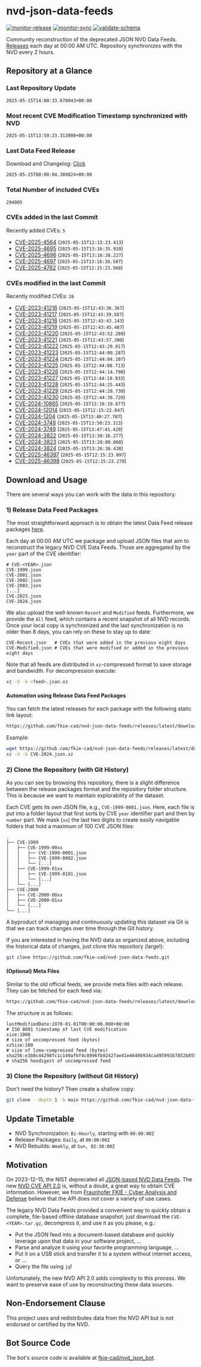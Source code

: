 # nvd-json-data-feeds

[![monitor-release](https://github.com/fkie-cad/nvd-json-data-feeds/actions/workflows/monitor_release.yml/badge.svg)](https://github.com/fkie-cad/nvd-json-data-feeds/actions/workflows/monitor_release.yml)
[![monitor-sync](https://github.com/fkie-cad/nvd-json-data-feeds/actions/workflows/monitor_sync.yml/badge.svg)](https://github.com/fkie-cad/nvd-json-data-feeds/actions/workflows/monitor_sync.yml)
[![validate-schema](https://github.com/fkie-cad/nvd-json-data-feeds/actions/workflows/validate_schema.yml/badge.svg)](https://github.com/fkie-cad/nvd-json-data-feeds/actions/workflows/validate_schema.yml)

Community reconstruction of the deprecated JSON NVD Data Feeds.
[Releases](https://github.com/fkie-cad/nvd-json-data-feeds/releases/latest) each day at 00:00 AM UTC.
Repository synchronizes with the NVD every 2 hours.

## Repository at a Glance

### Last Repository Update

```plain
2025-05-15T14:00:33.670043+00:00
```

### Most recent CVE Modification Timestamp synchronized with NVD

```plain
2025-05-15T13:50:23.313000+00:00
```

### Last Data Feed Release

Download and Changelog: [Click](https://github.com/fkie-cad/nvd-json-data-feeds/releases/latest)

```plain
2025-05-15T00:00:04.309824+00:00
```

### Total Number of included CVEs

```plain
294005
```

### CVEs added in the last Commit

Recently added CVEs: `5`

- [CVE-2025-4564](CVE-2025/CVE-2025-45xx/CVE-2025-4564.json) (`2025-05-15T12:15:23.413`)
- [CVE-2025-4695](CVE-2025/CVE-2025-46xx/CVE-2025-4695.json) (`2025-05-15T13:16:35.910`)
- [CVE-2025-4696](CVE-2025/CVE-2025-46xx/CVE-2025-4696.json) (`2025-05-15T13:16:36.227`)
- [CVE-2025-4697](CVE-2025/CVE-2025-46xx/CVE-2025-4697.json) (`2025-05-15T13:16:36.507`)
- [CVE-2025-4762](CVE-2025/CVE-2025-47xx/CVE-2025-4762.json) (`2025-05-15T12:15:23.560`)


### CVEs modified in the last Commit

Recently modified CVEs: `26`

- [CVE-2023-41216](CVE-2023/CVE-2023-412xx/CVE-2023-41216.json) (`2025-05-15T12:43:36.367`)
- [CVE-2023-41217](CVE-2023/CVE-2023-412xx/CVE-2023-41217.json) (`2025-05-15T12:43:39.587`)
- [CVE-2023-41218](CVE-2023/CVE-2023-412xx/CVE-2023-41218.json) (`2025-05-15T12:43:43.143`)
- [CVE-2023-41219](CVE-2023/CVE-2023-412xx/CVE-2023-41219.json) (`2025-05-15T12:43:45.487`)
- [CVE-2023-41220](CVE-2023/CVE-2023-412xx/CVE-2023-41220.json) (`2025-05-15T12:43:52.280`)
- [CVE-2023-41221](CVE-2023/CVE-2023-412xx/CVE-2023-41221.json) (`2025-05-15T12:43:57.300`)
- [CVE-2023-41222](CVE-2023/CVE-2023-412xx/CVE-2023-41222.json) (`2025-05-15T12:43:29.917`)
- [CVE-2023-41223](CVE-2023/CVE-2023-412xx/CVE-2023-41223.json) (`2025-05-15T12:44:00.287`)
- [CVE-2023-41224](CVE-2023/CVE-2023-412xx/CVE-2023-41224.json) (`2025-05-15T12:44:04.107`)
- [CVE-2023-41225](CVE-2023/CVE-2023-412xx/CVE-2023-41225.json) (`2025-05-15T12:44:08.713`)
- [CVE-2023-41226](CVE-2023/CVE-2023-412xx/CVE-2023-41226.json) (`2025-05-15T12:44:14.790`)
- [CVE-2023-41227](CVE-2023/CVE-2023-412xx/CVE-2023-41227.json) (`2025-05-15T12:44:19.933`)
- [CVE-2023-41228](CVE-2023/CVE-2023-412xx/CVE-2023-41228.json) (`2025-05-15T12:44:25.443`)
- [CVE-2023-41229](CVE-2023/CVE-2023-412xx/CVE-2023-41229.json) (`2025-05-15T12:44:28.730`)
- [CVE-2023-41230](CVE-2023/CVE-2023-412xx/CVE-2023-41230.json) (`2025-05-15T12:44:36.720`)
- [CVE-2024-10865](CVE-2024/CVE-2024-108xx/CVE-2024-10865.json) (`2025-05-15T13:16:19.677`)
- [CVE-2024-12014](CVE-2024/CVE-2024-120xx/CVE-2024-12014.json) (`2025-05-15T12:15:22.047`)
- [CVE-2024-1204](CVE-2024/CVE-2024-12xx/CVE-2024-1204.json) (`2025-05-15T13:40:27.707`)
- [CVE-2024-3748](CVE-2024/CVE-2024-37xx/CVE-2024-3748.json) (`2025-05-15T13:50:23.313`)
- [CVE-2024-3749](CVE-2024/CVE-2024-37xx/CVE-2024-3749.json) (`2025-05-15T13:47:41.420`)
- [CVE-2024-3822](CVE-2024/CVE-2024-38xx/CVE-2024-3822.json) (`2025-05-15T13:30:16.277`)
- [CVE-2024-3823](CVE-2024/CVE-2024-38xx/CVE-2024-3823.json) (`2025-05-15T13:28:00.860`)
- [CVE-2024-3824](CVE-2024/CVE-2024-38xx/CVE-2024-3824.json) (`2025-05-15T13:26:36.430`)
- [CVE-2025-46397](CVE-2025/CVE-2025-463xx/CVE-2025-46397.json) (`2025-05-15T12:15:23.097`)
- [CVE-2025-46398](CVE-2025/CVE-2025-463xx/CVE-2025-46398.json) (`2025-05-15T12:15:23.270`)


## Download and Usage

There are several ways you can work with the data in this repository:

### 1) Release Data Feed Packages

The most straightforward approach is to obtain the latest Data Feed release packages [here](https://github.com/fkie-cad/nvd-json-data-feeds/releases/latest).

Each day at 00:00 AM UTC we package and upload JSON files that aim to reconstruct the legacy NVD CVE Data Feeds.
Those are aggregated by the `year` part of the CVE identifier:

```
# CVE-<YEAR>.json
CVE-1999.json
CVE-2001.json
CVE-2002.json
CVE-2003.json
[...]
CVE-2023.json
CVE-2024.json
```

We also upload the well-known `Recent` and `Modified` feeds.
Furthermore, we provide the `All` feed, which contains a recent snapshot of all NVD records.
Once your local copy is synchronized and the last synchronization is no older than 8 days, you can rely on these to stay up to date:

```plain
CVE-Recent.json   # CVEs that were added in the previous eight days
CVE-Modified.json # CVEs that were modified or added in the previous eight days
```

Note that all feeds are distributed in `xz`-compressed format to save storage and bandwidth.
For decompression execute:

```sh
xz -d -k <feed>.json.xz
```

#### Automation using Release Data Feed Packages

You can fetch the latest releases for each package with the following static link layout:

```sh
https://github.com/fkie-cad/nvd-json-data-feeds/releases/latest/download/CVE-<YEAR>.json.xz
```

Example:

```sh
wget https://github.com/fkie-cad/nvd-json-data-feeds/releases/latest/download/CVE-2024.json.xz
xz -d -k CVE-2024.json.xz
```

### 2) Clone the Repository (with Git History)

As you can see by browsing this repository, there is a slight difference between the release packages format and the repository folder structure.
This is because we want to maintain explorability of the dataset.

Each CVE gets its own JSON file, e.g., `CVE-1999-0001.json`.
Here, each file is put into a folder layout that first sorts by CVE `year` identifier part and then by `number` part.
We mask (`xx`) the last two digits to create easily navigable folders that hold a maximum of 100 CVE JSON files:

```plain
.
├── CVE-1999
│   ├── CVE-1999-00xx
│   │   ├── CVE-1999-0001.json
│   │   ├── CVE-1999-0002.json
│   │   └── [...]
│   ├── CVE-1999-01xx
│   │   ├── CVE-1999-0101.json
│   │   └── [...]
│   └── [...]
├── CVE-2000
│   ├── CVE-2000-00xx
│   ├── CVE-2000-01xx
│   └── [...]
└── [...]
```

A byproduct of managing and continuously updating this dataset via Git is that we can track changes over time through the Git history.

If you are interested in having the NVD data as organized above, including the historical data of changes, just clone this repository (large!):

```sh
git clone https://github.com/fkie-cad/nvd-json-data-feeds.git
```

#### (Optional) Meta Files

Similar to the old official feeds, we provide meta files with each release. They can be fetched for each feed via:

```sh
https://github.com/fkie-cad/nvd-json-data-feeds/releases/latest/download/CVE-<YEAR>.meta
```

The structure is as follows:

```plain
lastModifiedDate:1970-01-01T00:00:00.000+00:00                          # ISO 8601 timestamp of last CVE modification
size:1000                                                               # size of uncompressed feed (bytes)
xzSize:100                                                              # size of lzma-compressed feed (bytes)
sha256:e3b0c44298fc1c149afbf4c8996fb92427ae41e4649b934ca495991b7852b855 # sha256 hexdigest of uncompressed feed
```

### 3) Clone the Repository (without Git History)

Don't need the history? Then create a shallow copy:

```sh
git clone --depth 1 -b main https://github.com/fkie-cad/nvd-json-data-feeds.git
```


## Update Timetable

* NVD Synchronization: `Bi-Hourly`, starting with `00:00:00Z`
* Release Packages: `Daily`, at `00:00:00Z`
* NVD Rebuilds: `Weekly`, at `Sun, 02:30:00Z`


## Motivation

On 2023-12-15, the NIST deprecated all [JSON-based NVD Data Feeds](https://nvd.nist.gov/vuln/data-feeds#divRetirementBanner-1).
The new [NVD CVE API 2.0](https://nvd.nist.gov/developers/vulnerabilities) is, without a doubt, a great way to obtain CVE information.
However, we from [Fraunhofer FKIE - Cyber Analysis and Defense](https://www.fkie.fraunhofer.de/en/departments/cad.html) believe that the API does not cover a variety of use cases.

The legacy NVD Data Feeds provided a convenient way to quickly obtain a complete, file-based offline database snapshot; just download the `CVE-<YEAR>.tar.gz`, decompress it, and use it as you please, e.g.:

- Put the JSON feed into a document-based database and quickly leverage upon that data in your software project, ...
- Parse and analyze it using your favorite programming language, ...
- Put it on a USB stick and transfer it to a system without internet access, or ...
- Query the file using `jq`!

Unfortunately, the new NVD API 2.0 adds complexity to this process.
We want to preserve ease of use by reconstructing these data sources.

## Non-Endorsement Clause

This project uses and redistributes data from the NVD API but is not endorsed or certified by the NVD.

## Bot Source Code

The bot's source code is available at [fkie-cad/nvd\_json\_bot](https://github.com/fkie-cad/nvd_json_bot).